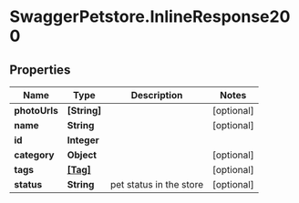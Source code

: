 # SwaggerPetstore.InlineResponse200

## Properties
Name | Type | Description | Notes
------------ | ------------- | ------------- | -------------
**photoUrls** | **[String]** |  | [optional] 
**name** | **String** |  | [optional] 
**id** | **Integer** |  | 
**category** | **Object** |  | [optional] 
**tags** | [**[Tag]**](Tag.md) |  | [optional] 
**status** | **String** | pet status in the store | [optional] 



